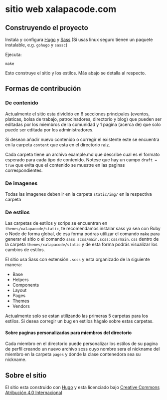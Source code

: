 # sitio web xalapacode.com

## Construyendo el proyecto

Instala y configura [Hugo](http://gohugo.io/) y [Sass](https://sass-lang.com/) (Si usas linux seguro tienen un paquete instalable, e.g. `gohugo` y `sassc`)

Ejecuta:

`make`

Esto construye el sitio y los estilos. Más abajo se detalla al respecto.

## Formas de contribución

### De contenido

Actualmente el sitio esta dividido en 6 secciones principales (eventos, platicas, bolsa de trabajo, patrocinadores, directorio y blog) que pueden ser editadas por los miembros de la comunidad y 1 pagina (acerca de) que solo puede ser editada por los administradores.

Si desean añadir nuevo contenido o corregir el existente este se encuentra en la carpeta `content` que esta en el directorio raiz.

Cada carpeta tiene un archivo example.md que describe cual es el formato esperado para cada tipo de contenido. Notese que hay un campo `draft = true` que evita que el contenido se muestre en las paginas correspondientes.

### De imagenes

Todas las imagenes deben ir en la carpeta `static/img/` en la respectiva carpeta

### De estilos

Las carpetas de estilos y scrips se encuentran en `themes/xalapacode/static`, te recomendamos instalar sass ya sea con Ruby o Node de forma global, de esa forma podras utilizar el comando `make` para generar el sitio o el comando `sass scss/main.scss:css/main.css` dentro de la carpeta `themes/xalapacode/static` y de esta forma podrás visualizar los cambios de estilos.

El sitio usa Sass con extensión `.scss` y esta organizado de la siguiente manera:

* Base
* Helpers
* Components
* Layout
* Pages
* Themes
* Vendors

Actualmente solo se estan utilizando las primeras 5 carpetas para los estilos. Si desea corregir un bug en estilos hágalo sobre estas carpetas.

#### Sobre paginas personalizadas para miembros del directorio

Cada miembro en el directorio puede personalizar los estilos de su pagina de perfil creando un nuevo archivo scss cuyo nombre sera el nickname del miembro en la carpeta `pages` y donde la clase contenedora sea su nickname.

## Sobre el sitio

El sitio esta construido con [Hugo](http://gohugo.io/) y esta licenciado bajo [Creative Commons Atribución 4.0 Internacional](http://creativecommons.org/licenses/by/4.0/)
